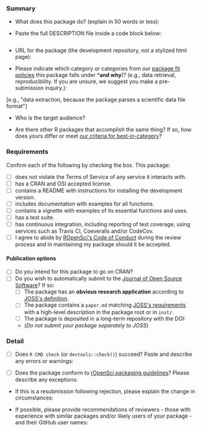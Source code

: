 ### Summary

-   What does this package do? (explain in 50 words or less):


-   Paste the full DESCRIPTION file inside a code block below:

```

```

-   URL for the package (the development repository, not a stylized html page):

- Please indicate which category or categories from our [package fit policies](https://github.com/ropensci/onboarding/blob/master/policies.md#package-fit) this package falls under ***and why**(? (e.g., data retrieval, reproducibility. If you are unsure, we suggest you make a pre-submission inquiry.):

[e.g., "data extraction, because the package parses a scientific data file format"]


-   Who is the target audience?  

-   Are there other R packages that accomplish the same thing? If so, how does
yours differ or meet [our criteria for best-in-category](https://github.com/ropensci/onboarding/blob/master/policies.md#overlap)?

### Requirements

Confirm each of the following by checking the box.  This package:

- [ ] does not violate the Terms of Service of any service it interacts with. 
- [ ] has a CRAN and OSI accepted license.
- [ ] contains a README with instructions for installing the development version. 
- [ ] includes documentation with examples for all functions.
- [ ] contains a vignette with examples of its essential functions and uses.
- [ ] has a test suite.
- [ ] has continuous integration, including reporting of test coverage, using services such as Travis CI, Coeveralls and/or CodeCov.
- [ ] I agree to abide by [ROpenSci's Code of Conduct](https://github.com/ropensci/onboarding/blob/master/policies.md#code-of-conduct) during the review process and in maintaining my package should it be accepted.

#### Publication options

- [ ] Do you intend for this package to go on CRAN?  
- [ ] Do you wish to automatically submit to the [Journal of Open Source Software](http://joss.theoj.org/)? If so:
    - [ ] The package has an **obvious research application** according to [JOSS's definition](http://joss.theoj.org/about#submission_requirements).
    - [ ] The package contains a `paper.md` matching [JOSS's requirements](http://joss.theoj.org/about#paper_structure) with a high-level description in the package root or in `inst/`.
    - [ ] The package is deposited in a long-term repository with the DOI: 
    - (*Do not submit your package separately to JOSS*)

### Detail

- [ ] Does `R CMD check` (or `devtools::check()`) succeed?  Paste and describe any errors or warnings:

- [ ] Does the package conform to [rOpenSci packaging guidelines](https://github.com/ropensci/onboarding/blob/master/packaging_guide.md)? Please describe any exceptions:

- If this is a resubmission following rejection, please explain the change in circumstances:

- If possible, please provide recommendations of reviewers - those with experience with similar packages and/or likely users of your package - and their GitHub user names:

